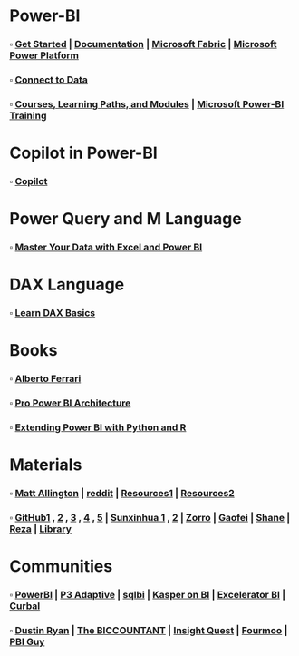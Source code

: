 # Power-BI
### $\square$ [Get Started](https://learn.microsoft.com/en-us/power-bi/fundamentals/) | [Documentation](https://learn.microsoft.com/en-us/power-bi/) | [Microsoft Fabric](https://learn.microsoft.com/en-us/fabric/) | [Microsoft Power Platform](https://learn.microsoft.com/en-us/power-platform/) 
### $\square$ [Connect to Data](https://learn.microsoft.com/en-us/power-bi/connect-data/desktop-quickstart-connect-to-data) 
### $\square$ [Courses, Learning Paths, and Modules](https://learn.microsoft.com/en-us/training/browse/?products=power-bi) | [Microsoft Power-BI Training](https://learn.microsoft.com/en-us/training/powerplatform/power-bi)

# Copilot in Power-BI
### $\square$ [Copilot](https://learn.microsoft.com/en-us/power-bi/create-reports/copilot-introduction) 

# Power Query and M Language
### $\square$ [Master Your Data with Excel and Power BI](https://skillwave.training/book-master-your-data-examples/)

# DAX Language
### $\square$ [Learn DAX Basics](https://learn.microsoft.com/en-us/power-bi/transform-model/desktop-quickstart-learn-dax-basics)

# Books
### $\square$ [Alberto Ferrari](https://www.sqlbi.com/author/alberto-ferrari/) 
### $\square$ [Pro Power BI Architecture](https://github.com/Apress/pro-power-BI-architecture-2nd)
### $\square$ [Extending Power BI with Python and R](https://github.com/PacktPublishing/Extending-Power-BI-with-Python-and-R-2nd-edition/tree/main)

# Materials
### $\square$ [Matt Allington](https://www.linkedin.com/posts/mattallington_measure-killer-for-power-bi-activity-6983616430265028608-g4Uw) | [reddit](https://www.reddit.com/r/PowerBI/comments/18hc41b/i_want_to_learn_dax_what_should_be_the_starting/) | [Resources1](https://www.myweb.ttu.edu/jengwer/misc/dev/power_bi.html) | [Resources2](https://gist.github.com/johnmackintosh/47eb03f3994eea99b4b7db05f6f0c947)
### $\square$ [GitHub1](https://github.com/liuliuball45/AwesomeResources/blob/master/PowerBI.md) , [2](https://github.com/PranamBhat/Power-BI-Materials) , [3](https://github.com/tomkarsten/awesome-power-bi) , [4](https://github.com/KienVu2368/Power-BI-Awesome) , [5](https://github.com/NajiElKotob) | [Sunxinhua 1](https://www.zhihu.com/column/c_1402719652045275137) , [2](https://zhuanlan.zhihu.com/p/452203463) | [Zorro](https://www2.zhihu.com/question/366732559) | [Gaofei](https://zhuanlan.zhihu.com/PowerBI) | [Shane](https://www.youtube.com/playlist?list=PLCGGtLsUjhm2bonhBZuEhZU72QkFjOpc6) | [Reza](https://www.youtube.com/channel/UCvBYTqRx-n_8KzFO0MJlUVw) | [Library](https://www.excel120.com/#/library)

# Communities
### $\square$ [PowerBI](https://powerbi.tips/) | [P3 Adaptive](https://p3adaptive.com/) | [sqlbi](https://www.sqlbi.com/) | [Kasper on BI](https://www.kasperonbi.com/) | [Excelerator BI](https://exceleratorbi.com.au/blog/) | [Curbal](https://curbal.com/blog)
### $\square$ [Dustin Ryan](https://sqldusty.com/) | [The BICCOUNTANT](https://www.thebiccountant.com) | [Insight Quest](https://insightsquest.com/) | [Fourmoo](https://www.fourmoo.com/blog) | [PBI Guy](https://pbi-guy.com/start-with-power-bi/)
